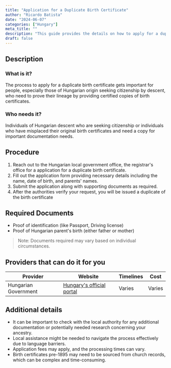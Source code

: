 ```yaml
---
title: "Application for a Duplicate Birth Certificate"
author: "Ricardo Batista"
date: "2024-06-07"
categories: ["Hungary"]
meta_title: ""
description: "This guide provides the details on how to apply for a duplicate birth certificate in Hungary"
draft: false
---
```


## Description
### What is it?
The process to apply for a duplicate birth certificate gets important for people, especially those of Hungarian origin seeking citizenship by descent, who need to prove their lineage by providing certified copies of birth certificates.

### Who needs it?
Individuals of Hungarian descent who are seeking citizenship or individuals who have misplaced their original birth certificates and need a copy for important documentation needs.

## Procedure
1. Reach out to the Hungarian local government office, the registrar's office for a application for a duplicate birth certificate.
2. Fill out the application form providing necessary details including the name, date of birth, and parents' names.
3. Submit the application along with supporting documents as required.
4. After the authorities verify your request, you will be issued a duplicate of the birth certificate

## Required Documents
- Proof of identification (like Passport, Driving license)
- Proof of Hungarian parent's birth (either father or mother)
 
> Note: Documents required may vary based on individual circumstances.

## Providers that can do it for you

| Provider        |     Website     |     Timelines    |       Cost      |
| --------------- | --------------- |  --------------- | :-------------: |
| Hungarian Government |  [Hungary's official portal](https://magyarorszag.hu/)       |       Varies     |        Varies       |

## Additional details
- It can be important to check with the local authority for any additional documentation or potentially needed research concerning your ancestry.
- Local assistance might be needed to navigate the process effectively due to language barriers.
- Application fees may apply, and the processing times can vary. 
- Birth certificates pre-1895 may need to be sourced from church records, which can be complex and time-consuming.